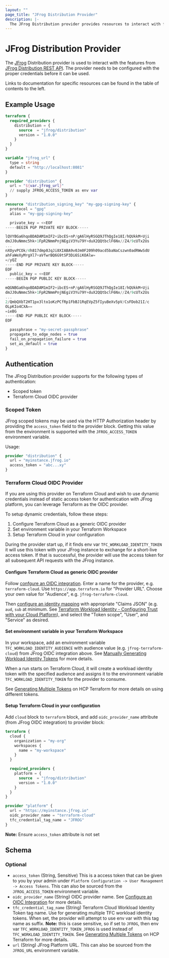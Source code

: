 ```yaml
---
layout: ""
page_title: "JFrog Distribution Provider"
description: |-
  The JFrog Distribution provider provides resources to interact with features from JFrog distribution.
---
```


# JFrog Distribution Provider

The [JFrog](https://jfrog.com/) Distribution provider is used to interact with the features from [JFrog Distribution REST API](https://jfrog.com/help/r/jfrog-rest-apis/distribution-rest-apis). The provider needs to be configured with the proper credentials before it can be used.

Links to documentation for specific resources can be found in the table of contents to the left.

## Example Usage

```terraform
terraform {
  required_providers {
    distribution = {
      source  = "jfrog/distribution"
      version = "1.0.0"
    }
  }
}

variable "jfrog_url" {
  type = string
  default = "http://localhost:8081"
}

provider "distribution" {
  url = "${var.jfrog_url}"
  // supply JFROG_ACCESS_TOKEN as env var
}

resource "distribution_signing_key" "my-gpg-signing-key" {
  protocol = "gpg"
  alias = "my-gpg-signing-key"

  private_key = <<EOF
-----BEGIN PGP PRIVATE KEY BLOCK-----

lQVYBGa6hqoBDADAM1mIF2+ibcES+nP/gA6lHyRSGQ9JThQgIe18I/hQUkkM+Uji
dmJJ0uNmmc5hk+1FpR2NmmPnjNEgiV3Yu79Y+duX2QQtbclF6Nx//Z4/9cUTx2Us
...
nXOyvPCOk/4h817dmp0JqJi8XIABA9v0Jm0F209h09acd5baNaCszwn0adRWwSdU
ahFaWeXyMrgXl7+aVfwrBQ6G9tSP3Di6SiKOAlw=
=/yQZ
-----END PGP PRIVATE KEY BLOCK-----
EOF
  public_key = <<EOF
-----BEGIN PGP PUBLIC KEY BLOCK-----

mQGNBGa6hqoBDADAM1mIF2+ibcES+nP/gA6lHyRSGQ9JThQgIe18I/hQUkkM+Uji
dmJJ0uNmmc5hk+1FpR2NmmPnjNEgiV3Yu79Y+duX2QQtbclF6Nx//Z4/9cUTx2Us
...
2/QmbQXbT2HT1px3lto1oKzPCfRp1FbBJ1RqEVpZ5fIyuBeXv5pV/CsFDob21I/c
OLpKIo4CXA==
=ieBG
-----END PGP PUBLIC KEY BLOCK-----
EOF

  passphrase = "my-secret-passphrase"
  propagate_to_edge_nodes = true
  fail_on_propagation_failure = true
  set_as_default = true
}
```

## Authentication

The JFrog Distribution provider supports for the following types of authentication:
* Scoped token
* Terraform Cloud OIDC provider

### Scoped Token

JFrog scoped tokens may be used via the HTTP Authorization header by providing the `access_token` field to the provider block. Getting this value from the environment is supported with the `JFROG_ACCESS_TOKEN` environment variable.

Usage:
```terraform
provider "distribution" {
  url = "myinstance.jfrog.io"
  access_token = "abc...xy"
}
```

### Terraform Cloud OIDC Provider

If you are using this provider on Terraform Cloud and wish to use dynamic credentials instead of static access token for authentication with JFrog platform, you can leverage Terraform as the OIDC provider.

To setup dynamic credentials, follow these steps:
1. Configure Terraform Cloud as a generic OIDC provider
2. Set environment variable in your Terraform Workspace
3. Setup Terraform Cloud in your configuration

During the provider start up, if it finds env var `TFC_WORKLOAD_IDENTITY_TOKEN` it will use this token with your JFrog instance to exchange for a short-live access token. If that is successful, the provider will use the access token for all subsequent API requests with the JFrog instance.

#### Configure Terraform Cloud as generic OIDC provider

Follow [confgure an OIDC integration](https://jfrog.com/help/r/jfrog-platform-administration-documentation/configure-an-oidc-integration). Enter a name for the provider, e.g. `terraform-cloud`. Use `https://app.terraform.io` for "Provider URL". Choose your own value for "Audience", e.g. `jfrog-terraform-cloud`.

Then [configure an identity mapping](https://jfrog.com/help/r/jfrog-platform-administration-documentation/configure-identity-mappings) with appropriate "Claims JSON" (e.g. `aud`, `sub` at minimum. See [Terraform Workload Identity - Configuring Trust with your Cloud Platform](https://developer.hashicorp.com/terraform/cloud-docs/workspaces/dynamic-provider-credentials/workload-identity-tokens#configuring-trust-with-your-cloud-platform)), and select the "Token scope", "User", and "Service" as desired.

#### Set environment variable in your Terraform Workspace

In your workspace, add an environment variable `TFC_WORKLOAD_IDENTITY_AUDIENCE` with audience value (e.g. `jfrog-terraform-cloud`) from JFrog OIDC integration above. See [Manually Generating Workload Identity Tokens](https://developer.hashicorp.com/terraform/cloud-docs/workspaces/dynamic-provider-credentials/manual-generation) for more details.

When a run starts on Terraform Cloud, it will create a workload identity token with the specified audience and assigns it to the environment variable `TFC_WORKLOAD_IDENTITY_TOKEN` for the provider to consume.

See [Generating Multiple Tokens](https://developer.hashicorp.com/terraform/cloud-docs/workspaces/dynamic-provider-credentials/manual-generation#generating-multiple-tokens) on HCP Terraform for more details on using different tokens.

#### Setup Terraform Cloud in your configuration

Add `cloud` block to `terraform` block, and add `oidc_provider_name` attribute (from JFrog OIDC integration) to provider block:

```terraform
terraform {
  cloud {
    organization = "my-org"
    workspaces {
      name = "my-workspace"
    }
  }

  required_providers {
    platform = {
      source  = "jfrog/distribution"
      version = "1.0.0"
    }
  }
}

provider "platform" {
  url = "https://myinstance.jfrog.io"
  oidc_provider_name = "terraform-cloud"
  tfc_credential_tag_name = "JFROG"
}
```

**Note:** Ensure `access_token` attribute is not set

<!-- schema generated by tfplugindocs -->
## Schema

### Optional

- `access_token` (String, Sensitive) This is a access token that can be given to you by your admin under `Platform Configuration -> User Management -> Access Tokens`. This can also be sourced from the `JFROG_ACCESS_TOKEN` environment variable.
- `oidc_provider_name` (String) OIDC provider name. See [Configure an OIDC Integration](https://jfrog.com/help/r/jfrog-platform-administration-documentation/configure-an-oidc-integration) for more details.
- `tfc_credential_tag_name` (String) Terraform Cloud Workload Identity Token tag name. Use for generating multiple TFC workload identity tokens. When set, the provider will attempt to use env var with this tag name as suffix. **Note:** this is case sensitive, so if set to `JFROG`, then env var `TFC_WORKLOAD_IDENTITY_TOKEN_JFROG` is used instead of `TFC_WORKLOAD_IDENTITY_TOKEN`. See [Generating Multiple Tokens](https://developer.hashicorp.com/terraform/cloud-docs/workspaces/dynamic-provider-credentials/manual-generation#generating-multiple-tokens) on HCP Terraform for more details.
- `url` (String) JFrog Platform URL. This can also be sourced from the `JFROG_URL` environment variable.